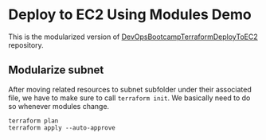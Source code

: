 # Deploy to EC2 Using Modules Demo
This is the modularized version of [DevOpsBootcampTerraformDeployToEC2](https://github.com/ArshaShiri/DevOpsBootcampTerraformDeployToEC2) repository.
## Modularize subnet
After moving related resources to subnet subfolder under their associated file, we have to make sure to call `terraform init`. We basically need to do so whenever modules change.

    terraform plan
    terraform apply --auto-approve
